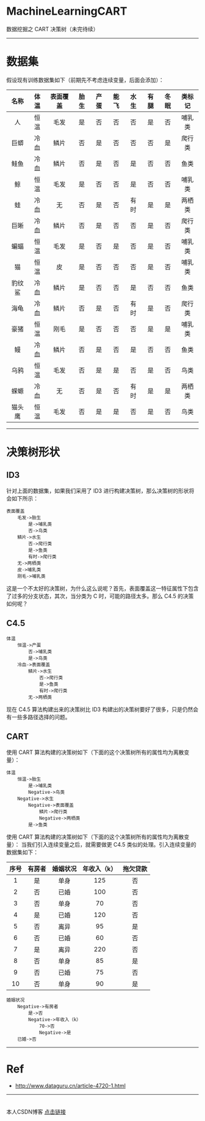 # MachineLearningCART
数据挖掘之 CART 决策树（未完待续）

----------------------------------------------

# 数据集
假设现有训练数据集如下（前期先不考虑连续变量，后面会添加）：

|  名称  |   体温   |  表面覆盖  |   胎生   |   产蛋   |  能飞  |  水生  |  有腿  |  冬眠  |  类标记  |
| :----: | :------: | :--------: | :------: | :------: | :----: | :----: | :----: | :----: | :------: |
| 人     | 恒温     | 毛发       |  是      |  否      | 否     | 否     | 是     | 否     | 哺乳类   |
| 巨蟒   | 冷血     | 鳞片       |  否      |  是      | 否     | 否     | 否     | 是     | 爬行类   |
| 鲑鱼   | 冷血     | 鳞片       |  否      |  是      | 否     | 是     | 否     | 否     | 鱼类     |
| 鲸     | 恒温     | 毛发       |  是      |  否      | 否     | 是     | 否     | 否     | 哺乳类   |
| 蛙     | 冷血     | 无         |  否      |  是      | 否     | 有时   | 是     | 是     | 两栖类   |
| 巨晰   | 冷血     | 鳞片       |  否      |  是      | 否     | 否     | 是     | 否     | 爬行类   |
| 蝙蝠   | 恒温     | 毛发       |  是      |  否      | 是     | 否     | 是     | 否     | 哺乳类   |
| 猫     | 恒温     | 皮         |  是      |  否      | 否     | 否     | 是     | 否     | 哺乳类   |
| 豹纹鲨 | 冷血     | 鳞片       |  是      |  否      | 否     | 是     | 否     | 否     | 鱼类     |
| 海龟   | 冷血     | 鳞片       |  否      |  是      | 否     | 有时   | 是     | 否     | 爬行类   |
| 豪猪   | 恒温     | 刚毛       |  是      |  否      | 否     | 否     | 是     | 是     | 哺乳类   |
| 鳗     | 冷血     | 鳞片       |  否      |  是      | 否     | 是     | 否     | 否     | 鱼类     |
| 乌鸦   | 恒温     | 毛发       |  否      |  是      | 是     | 否     | 是     | 否     | 鸟类     |
| 蝾螈   | 冷血     | 无         |  否      |  是      | 否     | 有时   | 是     | 是     | 两栖类   |
| 猫头鹰 | 恒温     | 毛发       |  否      |  是      | 是     | 否     | 是     | 否     | 鸟类     |

------------------------------------------------------------

# 决策树形状
## ID3
针对上面的数据集，如果我们采用了 ID3 进行构建决策树，那么决策树的形状将会如下所示：
```text
表面覆盖
    毛发->胎生
        是->哺乳类
        否->鸟类
    鳞片->水生
        否->爬行类
        是->鱼类
        有时->爬行类
    无->两栖类
    皮->哺乳类
    刚毛->哺乳类
```
这是一个不太好的决策树，为什么这么说呢？首先，表面覆盖这一特征属性下包含了过多的分支状态，其次，当分类为 C 时，可能的路径太多。那么 C4.5 的决策如何呢？

## C4.5
```text
体温
    恒温->产蛋
        否->哺乳类
        是->鸟类
    冷血->表面覆盖
        鳞片->水生
            否->爬行类
            是->鱼类
            有时->爬行类
        无->两栖类
```
现在 C4.5 算法构建出来的决策树比 ID3 构建出的决策树要好了很多，只是仍然会有一些多路径选择的问题。

## CART
使用 CART 算法构建的决策树如下（下面的这个决策树所有的属性均为离散变量）：
```text
体温
    恒温->胎生
        是->哺乳类
        Negative->鸟类
    Negative->水生
        Negative->表面覆盖
            鳞片->爬行类
            Negative->两栖类
        是->鱼类
```

使用 CART 算法构建的决策树如下（下面的这个决策树所有的属性均为离散变量）：
当我们引入连续变量之后，就需要做更 C4.5 类似的处理。引入连续变量的数据集如下：

|  序号  |  有房者  |  婚姻状况  |  年收入（k） |   拖欠贷款  |
| :----: | :------: | :--------: | :----------: | :---------: |
| 1      | 是       |  单身      |  125         | 否          |
| 2      | 否       |  已婚      |  100         | 否          |
| 3      | 否       |  单身      |  70          | 否          |
| 4      | 是       |  已婚      |  120         | 否          |
| 5      | 否       |  离异      |  95          | 是          |
| 6      | 否       |  已婚      |  60          | 否          |
| 7      | 是       |  离异      |  220         | 否          |
| 8      | 否       |  单身      |  85          | 是          |
| 9      | 否       |  已婚      |  75          | 否          |
| 10     | 否       |  单身      |  90          | 是          |


```text
婚姻状况
    Negative->有房者
        是->否
        Negative->年收入（k）
            70->否
            Negative->是
    已婚->否
```

------------------------------------------------------------

# Ref
-   http://www.dataguru.cn/article-4720-1.html

------------------------------------------------------------

　　　　　　　　　　　　　　　　　　　　　　　　　　　　　　　　　　　　本人CSDN博客 [点击链接](http://blog.csdn.net/lemon_tree12138)